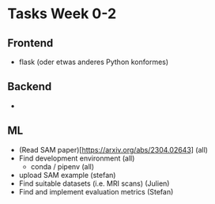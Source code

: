 # Tasks Week 0-2

## Frontend 
- flask (oder etwas anderes Python konformes)

## Backend
-

## ML
- (Read SAM paper)[https://arxiv.org/abs/2304.02643] (all)
- Find development environment (all)
	- conda / pipenv (all)
- upload SAM example (stefan)
- Find suitable datasets (i.e. MRI scans) (Julien)
- Find and implement evaluation metrics (Stefan)